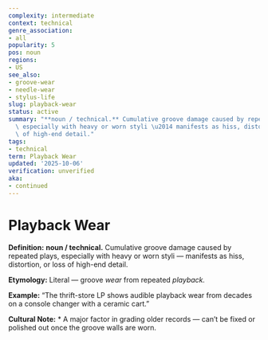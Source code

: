 ```yaml
---
complexity: intermediate
context: technical
genre_association:
- all
popularity: 5
pos: noun
regions:
- US
see_also:
- groove-wear
- needle-wear
- stylus-life
slug: playback-wear
status: active
summary: "**noun / technical.** Cumulative groove damage caused by repeated plays,\
  \ especially with heavy or worn styli \u2014 manifests as hiss, distortion, or loss\
  \ of high-end detail."
tags:
- technical
term: Playback Wear
updated: '2025-10-06'
verification: unverified
aka:
- continued
---
```


# Playback Wear

**Definition:** **noun / technical.** Cumulative groove damage caused by repeated plays, especially with heavy or worn styli — manifests as hiss, distortion, or loss of high-end detail.

**Etymology:** Literal — groove *wear* from repeated *playback.*

**Example:** “The thrift-store LP shows audible playback wear from decades on a console changer with a ceramic cart.”

**Cultural Note:** * A major factor in grading older records — can’t be fixed or polished out once the groove walls are worn.

